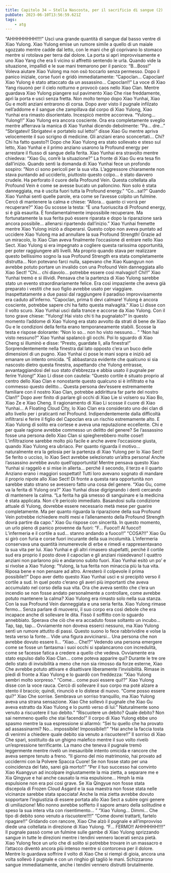 ```yaml
---
title: Capitolo 34 – Stella Nascosta, per il sacrificio di sangue (2)
pubDate: 2023-06-10T13:56:59.621Z
tags:
    - atg
---
```


“AHHHHHHHH!!!!”
Uscì una grande quantità di sangue dal basso ventre di Xiao Yulong. Xiao Yulong emise un rumore simile a quello di un maiale sgozzato mentre cadde dal letto, con le mani che gli coprivano lo stomaco mentre si rotolava per terra dal dolore.
La porta si aprì improvvisamente e uno Xiao Yang che era lì vicino si affrettò sentendo le urla. Quando vide la situazione, impallidì e le sue mani tremarono per il panico: “B…Boss!”
Voleva aiutare Xiao Yulong ma non osò toccarlo senza permesso. Dopo il panico iniziale, corse fuori e gridò immediatamente: “Capoclan… Capoclan! Xiao Yulong è stato attaccato da un assassino… Capoclan!!”
La voce di Xiao Yang risuonò per il cielo notturno e provocò caos nello Xiao Clan. Mentre guardava Xiao Yulong piangere sul pavimento Xiao Che rise freddamente, aprì la porta e uscì senza fretta.
Non molto tempo dopo Xiao Yunhai, Xiao Gu e molti anziani entrarono di corsa. Dopo aver visto il pugnale infilzato nell’addome e il sangue che zampillava dal corpo di Xiao Yulong, Xiao Yunhai era rimasto disorientato. Incespicò mentre accorreva. “Yulong… Yulong!!”
Xiao Yulong era ancora cosciente. Ora era completamente sveglio mentre afferrava la manica di Xiao Yunhai dicendo debolmente: ”Pa… dre…”
“Sbrigatevi! Sbrigatevi e portatelo sul letto!” disse Xiao Gu mentre apriva velocemente il suo scrigno di medicine. Gli anziani erano sconcertati… Chi? Chi ha fatto questo?!
Dopo che Xiao Yulong era stato sollevato e steso sul letto, Xiao Yunhai e il primo anziano usarono la Profound energy per arrestare il flusso di sangue della ferita. Xiao Yunhai era stravolto mentre chiedeva: “Xiao Gu, com’è la situazione?”
La fronte di Xiao Gu era tesa fin dall’inizio. Quando sentì la domanda di Xiao Yunhai fece un profondo sospiro: ”Non ci sono pericoli per la sua vita. L’aggressore chiaramente non stava puntando ad ucciderlo, piuttosto questo colpo… è stato davvero crudele. Ha perforato il cuore della Profound Vein. Questa coltellata alla Profound Vein è come se avesse bucato un palloncino. Non solo è stata danneggiata, ma è uscita fuori tutta la Profound energy.”
“Co…sa!?”
Quando Xiao Yunhai sentì quelle parole, era come se l’avesse colpito un fulmine. Cercò di mantenere la calma e chiese: “Allora… quanto ci vorrà per recuperare?”
Xiao Gu scosse la testa: “È una fuoriuscita di Profound energy, si è già esaurita. È fondamentalmente impossibile recuperare. Ma fortunatamente la sua ferita può essere riparata e dopo la riparazione sarà ancora possibile… allenarsi ripartendo dall’inizio.”
Xiao Yunhai fremette mentre Xiao Yulong iniziò a disperarsi.
Questo colpo non aveva puntato ad uccidere Xiao Yulong ma ad annullare la sua Profound Strength!
Grazie ad un miracolo, lo Xiao Clan aveva finalmente l’occasione di entrare nello Xiao Sect. Xiao Yulong si era impegnato a cogliere questa rarissima opportunità, per poter raggiungere alti livelli. Ma proprio quando stava per realizzare questo bellissimo sogno la sua Profound Strength era stata completamente distrutta… Non potevano farci nulla, sapevano che Xiao Kuangyun non avrebbe potuto portare un invalido con una Profound Vein danneggiata allo Xiao Sect!
“Chi… chi diavolo… potrebbe essere così malvagio!! Chi!!”
Xiao Yunhai tremò e si illividì. Pensava che la partenza di Xiao Yulong sarebbe stato un evento straordinariamente felice.
Era così impaziente che aveva già preparato i vestiti che suo figlio avrebbe usato per viaggiare.
Inaspettatamente a due passi dal raggiungere il paradiso improvvisamente era caduto all’inferno.
“Capoclan, prima ti devi calmare! Yulong è ancora cosciente, potrebbe sapere chi ha fatto questa malvagità.” Xiao Li disse con il volto scuro.
Xiao Yunhai uscì dalla trance e accorse da Xiao Yulong. Con il tono grave chiese: ”Yulong! Hai visto chi ti ha pugnalato?”
In questo momento l’addome di Xiao Yulong era stato avvolto da strati di bene de Xiao Gu e le condizioni della ferita erano temporaneamente stabili. Scosse la testa e rispose dolorante: “Non lo so… non ho visto nessuno… ”
“Non hai visto nessuno?” Xiao Yunhai spalancò gli occhi. Poi lo sguardo di Xiao Cheng si illuminò e disse: “Presto, guardate lì, alla finestra!”
Sorprendentemente nella finestra dal lato opposto c’era un buco delle dimensioni di un pugno. Xiao Yunhai ci pose le mani sopra e iniziò ad emanare un intento omicida.
“È abbastanza evidente che qualcuno si sia nascosto dietro questa finestra, aspettando che Yulong entrasse, avvantaggiandosi del suo stato d’ebbrezza e abbia usato il pugnale per ferire Yulong!” Xiao Li disse con cautela: “Questo cortile è situato proprio al centro dello Xiao Clan e nonostante questo qualcuno si è infiltrato e ha commesso questo delitto… Questa persona dev’essere estremamente familiare con il nostro Xiao Clan, potrebbe addirittura far parte del nostro Clan!!”
Dopo aver finito di parlare gli occhi di Xiao Lie si volsero su Xiao Bo, Xiao Ze e Xiao Cheng.
Il ragionamento di Xiao Li scosse il cuore di Xiao Yunhai… A Floating Cloud City, lo Xiao Clan era considerato uno dei clan di alto livello per i praticanti nel Profound. Indipendentemente dalla difficoltà infiltrarsi e ferire il figlio del Capoclan era un rischio estremamente alto. E Xiao Yulong di solito era cortese e aveva una reputazione eccellente. Chi e per quale ragione avrebbe commesso un delitto del genere?
Se l’assassino fosse una persona dello Xiao Clan si spiegherebbero molte cose!!
L’infiltrazione sarebbe molto più facile e anche avere l’occasione giusta, quando Xiao Yulong era ubriaco. Per quanto riguarda il motivo… naturalmente era la gelosia per la partenza di Xiao Yulong per lo Xiao Sect! Se ferito o ucciso, lo Xiao Sect avrebbe selezionato un’altra persona! Anche l’assassino avrebbe avuto quell’opportunità!
Mentre pensava questo Xiao Yunhai si raggelò e si mise in allerta… perché il secondo, il terzo e il quarto Anziano erano i maggiori sospettati! Tutti loro avevano sognato di mandare il proprio nipote allo Xiao Sect! Di fronte a questa rara opportunità non sarebbe stato strano se avessero fatto una cosa del genere.
“Xiao Gu, come va la ferita di Yulong ora?” Xiao Yunhai disse digrignando i denti cercando di mantenere la calma.
“La ferita ha già smesso di sanguinare e la medicina è stata applicata. Non c’è pericolo immediato. Basandosi sulla condizione attuale di Yulong, dovrebbe essere necessario metà mese per guarire completamente. Ma per quanto riguarda la riparazione della sua Profound Vein potrebbe richiedere molti mesi e l’allenamento della Profound Strength dovrà partire da capo.” Xiao Gu rispose con sincerità.
In questo momento, un urlo pieno di panico provenne da fuori: ”F… Fuoco!! Al fuoco!! L’infermeria e il cortile a sud… stanno andando a fuoco!!”
“COSA?!!”
Xiao Gu si girò con furia e corse fuori incurante della sua incolumità. L’infermeria conservava una quantità innumerevole di erbe e rimedi e rappresentavano la sua vita per lui. Xiao Yunhai e gli altri rimasero stupefatti, perché il cortile sud era proprio il posto dove il capoclan e gli anziani risiedevano!
I quattro anziani non parlarono più e andarono subito fuori. Xiao Yunhai esitò un po’ e si rivolse a Xiao Yulong: “Yulong, la tua ferita non minaccia più la tua vita. Riposa bene e non pensare ad altro. Arresterò il colpevole il prima possibile!!”
Dopo aver detto questo Xiao Yunhai uscì e si precipitò verso il cortile a sud. In quel posto c’erano gli averi più importanti che aveva accumulato nel corso della sua vita. Ora che aveva sentito che c’era un incendio se non fosse andato personalmente a controllare, come avrebbe potuto mantenere la calma?
Xiao Yulong era rimasto solo nella sua stanza. Con la sua Profound Vein danneggiata e una seria ferita. Xiao Yulong rimase fermo… Senza parlare di muoversi, il suo corpo era così debole che era incapace anche di sollevare le dita. Fissò il soffitto con lo sguardo annebbiato. Sperava che ciò che era accaduto fosse soltanto un incubo…
Tap, tap, tap…
Ovviamente non doveva esserci nessuno, ma Xiao Yulong sentì un rumore attutito di passi. Questo suono lo fece rabbrividire e volse la testa verso la fonte… Vide una figura avvicinarsi… Una persona che non avrebbe dovuto essere lì…
“Xiao… Che!?” Vedendo una persona emergere come se fosse un fantasma i suoi occhi si spalancarono con incredulità, come se facesse fatica a credere a quello che vedeva. Ovviamente era stato espulso dallo Xiao Clan… come poteva apparire qui?
Durante le tre ore dello stato di invisibilità a meno che non sia rimosso da forze esterne, Xiao Che avrebbe potuto attivare e disattivare liberamente l’invisibilità. Rimase in piedi di fronte a Xiao Yulong e lo guardò con freddezza: ”Xiao Yulong sembri molto sorpreso.”
“Come… come puoi essere qui!?” Xiao Yulong disse con la voce rauca. Cercò di sollevare il suo corpo ma poté alzare a stento il braccio; quindi, rinunciò e lo distese di nuovo.
“Come posso essere qui?” Xiao Che sorrise. Sembrava un sorriso tranquillo, ma Xiao Yulong aveva una strana sensazione. Xiao Che sollevò il pugnale che Xiao Gu aveva estratto da Xiao Yulong e lo puntò verso di lui:” Naturalmente sono venuto a riscuotere il tuo debito.”
“Riscuotere un debito? Quale debito? Non sai nemmeno quello che stai facendo!” Il corpo di Xiao Yulong ebbe uno spasmo mentre la sua espressione si allarmò: “Sei tu quello che ha provato ad assassinarmi? No… impossibile! Impossibile!!”
“Hai anche la faccia tosta di venirmi a chiedere quale debito sia venuto a riscuotere!!” Il sorriso di Xiao Che sparì, sostituito da un ghigno malefico mentre il suo volto rivelò un’espressione terrificante. La mano che teneva il pugnale tremò leggermente mentre rivelò un inesauribile intento omicida e rancore che aveva sempre tenuto a freno.
“Il giorno del mio matrimonio, hai provato ad uccidermi con la Polvere Spacca Cuore! Se non fosse stato per una coincidenza del fato, sarei già morto!!”
“Per il tuo successo hai convinto Xiao Kuangyun ad incolpare ingiustamente la mia zietta, a separare me e Xia Qingyue e hai anche causato la mia espulsione… Hmph la mia espulsione non era poi così grave. Se Xia Qingyue non fosse stata discepola di Frozen Cloud Asgard e la sua maestra non fosse stata nelle vicinanze sarebbe stata spacciata! Anche la mia zietta avrebbe dovuto sopportare l’ingiustizia di essere portata allo Xiao Sect a subire ogni genere di umiliazione! Mio nonno avrebbe sofferto il sapore amaro della solitudine e speso la sua intera vita con risentimento… ”
“Xiao Yulong… Dimmi… Che tipo di debito sono venuto a riscuotere!!!!”
“Come dovrei trattarti, fartelo ripagare!!”
Gridando con rancore, Xiao Che alzò il pugnale e all’improvviso diede una coltellata in direzione di Xiao Yulong.
“F… FERMO!! AHHHHHH!!!!”
Il pugnale passò come un fulmine sulle gambe di Xiao Yulong sprizzando sangue in tutte le direzioni mentre i tendini vennero lacerati senza pietà.
Xiao Yulong fece un urlo che di solito si potrebbe trovare in un massacro e l’attacco diventò ancora più intenso mentre si contorceva per il dolore. Mentre lo guardava soffrire il volto di Xiao Che si riempì di gioia, ancora una volta sollevò il pugnale e con un ringhio gli tagliò le mani. Schizzarono sangue immediatamente, anche i tendini vennero distrutti brutalmente.


